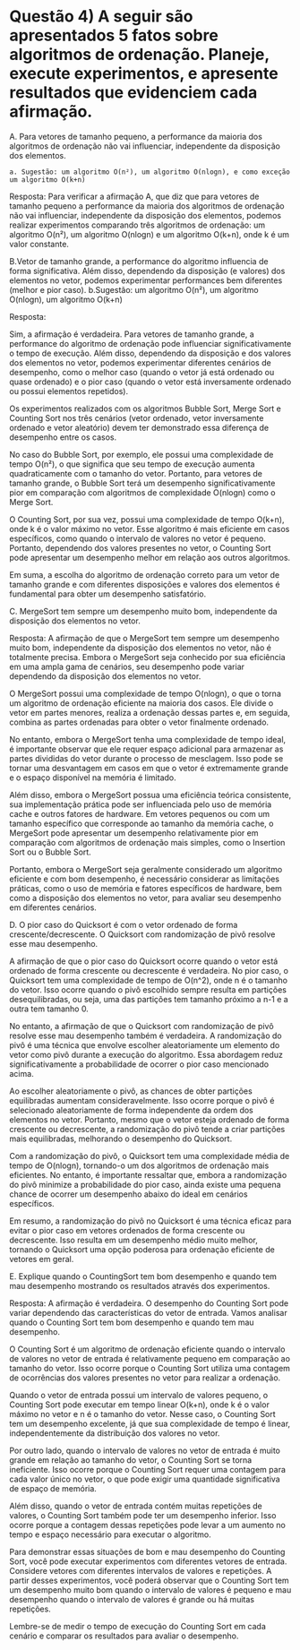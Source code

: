 # Questão 4) A seguir são apresentados 5 fatos sobre algoritmos de ordenação. Planeje, execute experimentos, e apresente resultados que evidenciem cada afirmação.

A. Para vetores de tamanho pequeno, a performance da maioria dos algoritmos de ordenação não vai influenciar, independente da disposição dos elementos.

    a. Sugestão: um algoritmo O(n²), um algoritmo O(nlogn), e como exceção um algoritmo O(k+n)

Resposta: 
Para verificar a afirmação A, que diz que para vetores de tamanho pequeno a performance da maioria dos algoritmos de ordenação não vai influenciar, independente da disposição dos elementos, podemos realizar experimentos comparando três algoritmos de ordenação: um algoritmo O(n²), um algoritmo O(nlogn) e um algoritmo O(k+n), onde k é um valor constante.

B.Vetor de tamanho grande, a performance do algoritmo influencia de forma significativa. Além disso, dependendo da disposição (e valores) dos elementos no vetor, podemos experimentar performances bem diferentes (melhor e pior caso).
    b.Sugestão: um algoritmo O(n²), um algoritmo O(nlogn), um algoritmo O(k+n)

Resposta: 

Sim, a afirmação é verdadeira. Para vetores de tamanho grande, a performance do algoritmo de ordenação pode influenciar significativamente o tempo de execução. Além disso, dependendo da disposição e dos valores dos elementos no vetor, podemos experimentar diferentes cenários de desempenho, como o melhor caso (quando o vetor já está ordenado ou quase ordenado) e o pior caso (quando o vetor está inversamente ordenado ou possui elementos repetidos).

Os experimentos realizados com os algoritmos Bubble Sort, Merge Sort e Counting Sort nos três cenários (vetor ordenado, vetor inversamente ordenado e vetor aleatório) devem ter demonstrado essa diferença de desempenho entre os casos.

No caso do Bubble Sort, por exemplo, ele possui uma complexidade de tempo O(n²), o que significa que seu tempo de execução aumenta quadraticamente com o tamanho do vetor. Portanto, para vetores de tamanho grande, o Bubble Sort terá um desempenho significativamente pior em comparação com algoritmos de complexidade O(nlogn) como o Merge Sort.

O Counting Sort, por sua vez, possui uma complexidade de tempo O(k+n), onde k é o valor máximo no vetor. Esse algoritmo é mais eficiente em casos específicos, como quando o intervalo de valores no vetor é pequeno. Portanto, dependendo dos valores presentes no vetor, o Counting Sort pode apresentar um desempenho melhor em relação aos outros algoritmos.

Em suma, a escolha do algoritmo de ordenação correto para um vetor de tamanho grande e com diferentes disposições e valores dos elementos é fundamental para obter um desempenho satisfatório.

C. MergeSort tem sempre um desempenho muito bom, independente da disposição dos elementos no vetor.

Resposta: 
A afirmação de que o MergeSort tem sempre um desempenho muito bom, independente da disposição dos elementos no vetor, não é totalmente precisa. Embora o MergeSort seja conhecido por sua eficiência em uma ampla gama de cenários, seu desempenho pode variar dependendo da disposição dos elementos no vetor.

O MergeSort possui uma complexidade de tempo O(nlogn), o que o torna um algoritmo de ordenação eficiente na maioria dos casos. Ele divide o vetor em partes menores, realiza a ordenação dessas partes e, em seguida, combina as partes ordenadas para obter o vetor finalmente ordenado.

No entanto, embora o MergeSort tenha uma complexidade de tempo ideal, é importante observar que ele requer espaço adicional para armazenar as partes divididas do vetor durante o processo de mesclagem. Isso pode se tornar uma desvantagem em casos em que o vetor é extremamente grande e o espaço disponível na memória é limitado.

Além disso, embora o MergeSort possua uma eficiência teórica consistente, sua implementação prática pode ser influenciada pelo uso de memória cache e outros fatores de hardware. Em vetores pequenos ou com um tamanho específico que corresponde ao tamanho da memória cache, o MergeSort pode apresentar um desempenho relativamente pior em comparação com algoritmos de ordenação mais simples, como o Insertion Sort ou o Bubble Sort.

Portanto, embora o MergeSort seja geralmente considerado um algoritmo eficiente e com bom desempenho, é necessário considerar as limitações práticas, como o uso de memória e fatores específicos de hardware, bem como a disposição dos elementos no vetor, para avaliar seu desempenho em diferentes cenários.

D. O pior caso do Quicksort é com o vetor ordenado de forma crescente/decrescente. O Quicksort com randomização de pivô resolve esse mau desempenho.

A afirmação de que o pior caso do Quicksort ocorre quando o vetor está ordenado de forma crescente ou decrescente é verdadeira. No pior caso, o Quicksort tem uma complexidade de tempo de O(n^2), onde n é o tamanho do vetor. Isso ocorre quando o pivô escolhido sempre resulta em partições desequilibradas, ou seja, uma das partições tem tamanho próximo a n-1 e a outra tem tamanho 0.

No entanto, a afirmação de que o Quicksort com randomização de pivô resolve esse mau desempenho também é verdadeira. A randomização do pivô é uma técnica que envolve escolher aleatoriamente um elemento do vetor como pivô durante a execução do algoritmo. Essa abordagem reduz significativamente a probabilidade de ocorrer o pior caso mencionado acima.

Ao escolher aleatoriamente o pivô, as chances de obter partições equilibradas aumentam consideravelmente. Isso ocorre porque o pivô é selecionado aleatoriamente de forma independente da ordem dos elementos no vetor. Portanto, mesmo que o vetor esteja ordenado de forma crescente ou decrescente, a randomização do pivô tende a criar partições mais equilibradas, melhorando o desempenho do Quicksort.

Com a randomização do pivô, o Quicksort tem uma complexidade média de tempo de O(nlogn), tornando-o um dos algoritmos de ordenação mais eficientes. No entanto, é importante ressaltar que, embora a randomização do pivô minimize a probabilidade do pior caso, ainda existe uma pequena chance de ocorrer um desempenho abaixo do ideal em cenários específicos.

Em resumo, a randomização do pivô no Quicksort é uma técnica eficaz para evitar o pior caso em vetores ordenados de forma crescente ou decrescente. Isso resulta em um desempenho médio muito melhor, tornando o Quicksort uma opção poderosa para ordenação eficiente de vetores em geral.

E. Explique quando o CountingSort tem bom desempenho e quando tem mau desempenho mostrando os resultados através dos experimentos.

Resposta: 
A afirmação é verdadeira. O desempenho do Counting Sort pode variar dependendo das características do vetor de entrada. Vamos analisar quando o Counting Sort tem bom desempenho e quando tem mau desempenho.

O Counting Sort é um algoritmo de ordenação eficiente quando o intervalo de valores no vetor de entrada é relativamente pequeno em comparação ao tamanho do vetor. Isso ocorre porque o Counting Sort utiliza uma contagem de ocorrências dos valores presentes no vetor para realizar a ordenação.

Quando o vetor de entrada possui um intervalo de valores pequeno, o Counting Sort pode executar em tempo linear O(k+n), onde k é o valor máximo no vetor e n é o tamanho do vetor. Nesse caso, o Counting Sort tem um desempenho excelente, já que sua complexidade de tempo é linear, independentemente da distribuição dos valores no vetor.

Por outro lado, quando o intervalo de valores no vetor de entrada é muito grande em relação ao tamanho do vetor, o Counting Sort se torna ineficiente. Isso ocorre porque o Counting Sort requer uma contagem para cada valor único no vetor, o que pode exigir uma quantidade significativa de espaço de memória.

Além disso, quando o vetor de entrada contém muitas repetições de valores, o Counting Sort também pode ter um desempenho inferior. Isso ocorre porque a contagem dessas repetições pode levar a um aumento no tempo e espaço necessário para executar o algoritmo.

Para demonstrar essas situações de bom e mau desempenho do Counting Sort, você pode executar experimentos com diferentes vetores de entrada. Considere vetores com diferentes intervalos de valores e repetições. A partir desses experimentos, você poderá observar que o Counting Sort tem um desempenho muito bom quando o intervalo de valores é pequeno e mau desempenho quando o intervalo de valores é grande ou há muitas repetições.

Lembre-se de medir o tempo de execução do Counting Sort em cada cenário e comparar os resultados para avaliar o desempenho.